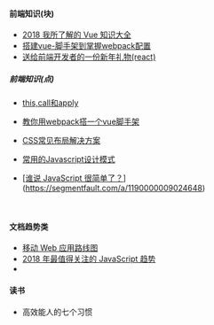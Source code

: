 #### 前端知识(块)

* [2018 我所了解的 Vue 知识大全](https://juejin.im/post/5a4b78226fb9a0451a76c1a1)
* [搭建vue-脚手架到掌握webpack配置](https://juejin.im/post/5a531f4c6fb9a01cb80f926f)
* [送给前端开发者的一份新年礼物(react)](https://juejin.im/post/5a490d8051882511793e8a5f)



##### 前端知识(点)

* [this,call和apply](https://juejin.im/post/5a4f09096fb9a01c9f5b371b)
* [教你用webpack搭一个vue脚手架](https://juejin.im/post/5a52c79b518825733c13e260)
* [CSS常见布局解决方案](http://www.cnblogs.com/qianduantuanzhang/p/8228418.html)
* [常用的Javascript设计模式](http://blog.jobbole.com/29454/)
* [[谁说 JavaScript 很简单了？](https://segmentfault.com/a/1190000009024648)](https://segmentfault.com/a/1190000009024648)

  ​



#### 文档趋势类

* [移动 Web 应用路线图](https://www.w3.org/Mobile/roadmap/index.zh.html)
* [2018 年最值得关注的 JavaScript 趋势](http://36kr.com/p/5110763.html)
* ​

#### 读书

* 高效能人的七个习惯